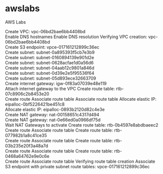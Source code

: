 # awslabs
AWS Labs


 Create VPC: vpc-06bd2bae6bb4408bd  
 Enable DNS hostnames
 Enable DNS resolution
 Verifying VPC creation: vpc-06bd2bae6bb4408bd  
 Create S3 endpoint: vpce-017161212899c36ec  
 Create subnet: subnet-0a895393f5cb7e3b9  
 Create subnet: subnet-0160894139e901d2e  
 Create subnet: subnet-0628acfae1d0a56d6  
 Create subnet: subnet-04aab12c9801a846d  
 Create subnet: subnet-0d39e2e5f95536f64  
 Create subnet: subnet-05d893ece32663709  
 Create internet gateway: igw-0f83a07039e48e119  
 Attach internet gateway to the VPC
 Create route table: rtb-07c8906c2b8453e20  
 Create route
 Associate route table
 Associate route table
 Allocate elastic IP: eipalloc-0bf5226421be451c8  
 Allocate elastic IP: eipalloc-0893b2120d82c4e3e  
 Create NAT gateway: nat-00158651c4317d494  
 Create NAT gateway: nat-0e66ed0a0966df75d  
 Wait NAT Gateways to activate
 Create route table: rtb-0b4597e8abdbaeec2  
 Create route
 Associate route table
 Create route table: rtb-077982b1a8c41ce35  
 Create route
 Associate route table
 Create route table: rtb-03b235e20f3a48a7d  
 Create route
 Associate route table
 Create route table: rtb-0468a64762e9e0c6e  
 Create route
 Associate route table
 Verifying route table creation
 Associate S3 endpoint with private subnet route tables: vpce-017161212899c36ec  